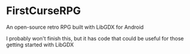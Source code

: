 FirstCurseRPG
=============

An open-source retro RPG built with LibGDX for Android 



I probably won't finish this, but it has code that could be useful for those getting started with LibGDX
